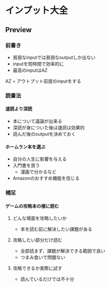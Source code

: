 # インプット大全

## Preview

### 前書き
- 貧弱なinputでは貧弱なoutputしか出ない
- inputを短時間で効率的に
- 最高のinputはAZ

AZ = アウトプット前提のinputをする

### 読書法

#### 速読より深読

- 本について議論が出来る
- 深読が身についた後は速読は効果的
- 読んだ後のoutputを決めておく

#### ホームラン本を選ぶ

- 自分の人生に影響を与える
- 入門書を買う
    - 漫画で分かるなど
- Amazonのおすすめ機能を信じる

### 補足

#### ゲームの攻略本の様に読む

1. どんな場面を攻略したいか
    - 本を読む前に解決したい課題がある

2. 攻略したい部分だけ読む
    - 全部読まず、課題が解決できる範囲で良い
    - つまみ食いで問題ない

3. 攻略できるか実際に試す
    - 読んでいるだけでは不十分
